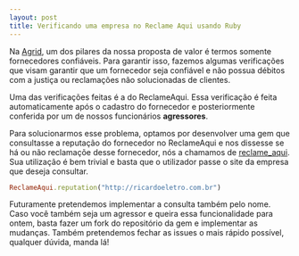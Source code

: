 ```yaml
---
layout: post
title: Verificando uma empresa no Reclame Aqui usando Ruby
---
```


Na [Agrid](http://agrid.com.br), um dos pilares da nossa proposta de valor é termos somente fornecedores confiáveis. Para garantir isso, fazemos algumas verificações que visam garantir que um fornecedor seja confiável e não possua débitos com a justiça ou reclamações não solucionadas de clientes. 

Uma das verificações feitas é a do ReclameAqui. Essa verificação é feita automaticamente após o cadastro do fornecedor e posteriormente conferida por um de nossos funcionários **agressores**.

Para solucionarmos esse problema, optamos por desenvolver uma gem que consultasse a reputação do fornecedor no ReclameAqui e nos dissesse se há ou não reclamaçõe desse fornecedor, nós a chamamos de [reclame_aqui](https://github.com/givigier/reclame_aqui). Sua utilização é bem trivial e basta que o utilizador passe o site da empresa que deseja consultar.

```ruby
ReclameAqui.reputation("http://ricardoeletro.com.br")
```

Futuramente pretendemos implementar a consulta também pelo nome. Caso você também seja um agressor e queira essa funcionalidade para ontem, basta fazer um fork do repositório da gem e implementar as mudanças. Também pretendemos fechar as issues o mais rápido possível, qualquer dúvida, manda lá!

